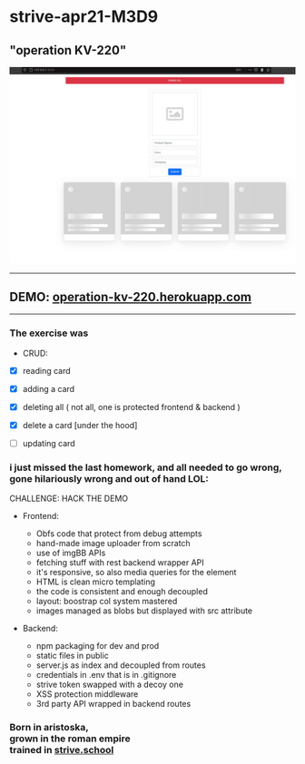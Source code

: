 # strive-apr21-M3D9 <br> 

## "operation KV-220"

![](docs/preview.gif)

<hr> </hr>

## DEMO: [operation-kv-220.herokuapp.com](https://operation-kv-220.herokuapp.com/)

<hr> </hr>

### The exercise was
- CRUD:
- [x] reading card
- [x] adding a card 
- [x] deleting all ( not all, one is protected frontend & backend )
- [x] delete a card [under the hood]
- [ ] updating card

  

### i just missed the last homework, and all needed to go wrong,<br>gone hilariously wrong and out of hand LOL:
CHALLENGE: HACK THE DEMO



- Frontend:
    - Obfs code that protect from debug attempts
    - hand-made image uploader from scratch
    - use of imgBB APIs
    - fetching stuff with rest backend wrapper API
    - it's responsive, so also media queries for the element
    - HTML is clean micro templating 
    - the code is consistent and enough decoupled
    - layout: boostrap col system mastered
    - images managed as blobs but displayed with src attribute
    
- Backend:      
    - npm packaging for dev and prod
    - static files in public  
    - server.js as index and decoupled from routes
    - credentials in .env that is in .gitignore
    - strive token swapped with a decoy one
    - XSS protection middleware
    - 3rd party API wrapped in backend routes

### Born in aristoska,<br>grown in the roman empire <br>trained in [strive.school](https://strive.school/) 

  
